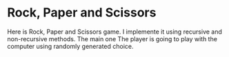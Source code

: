#  Rock, Paper and Scissors 
Here is Rock, Paper and Scissors game. I implemente it using recursive and non-recursive methods.
The main one
The player is going to play with the computer using randomly generated choice.
